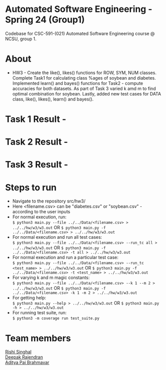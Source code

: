 # Automated Software Engineering - Spring 24 (Group1)
Codebase for CSC-591-(021) Automated Software Engineering course @ NCSU, group 1.

# About
* HW3 - Create the like(), likes() functions for ROW, SYM, NUM classes. Complete Task1 for calculating class %ages of soybean and diabetes. Implemented learn() and bayes() functions for Task2 - compute accuracies for both datasets. As part of Task 3 varied k amd m to find optimal combination for soybean. Lastly, added new test cases for DATA class, like(), likes(), learn() and bayes().<br/>

# Task 1 Result -

# Task 2 Result -

# Task 3 Result -

# Steps to run
* Navigate to the repository src/hw3/ <br/>
* Here <filename.csv> can be "diabetes.csv" or "soybean.csv" - according to the user inputs <br/>
* For normal execution, run: <br/>
  `$ python3 main.py --file ../../Data/<filename.csv> > ../../hw/w3/w3.out` OR `$ python3 main.py -f ../../Data/<filename.csv> > ../../hw/w3/w3.out`
* For normal execution and run all test cases: <br/>
  `$ python3 main.py --file ../../Data/<filename.csv> --run_tc all > ../../hw/w3/w3.out` OR `$ python3 main.py -f ../../Data/<filename.csv> -t all > ../../hw/w3/w3.out`
* For normal execution and run a particular test case: <br/>
  `$ python3 main.py --file ../../Data/<filename.csv> --run_tc <test_name> > ../../hw/w3/w3.out` OR `$ python3 main.py -f ../../Data/<filename.csv> -t <test_name> > ../../hw/w3/w3.out`
* For varying k and m magic constants: <br/>
    `$ python3 main.py --file ../../Data/<filename.csv> --k 1 --m 2 > ../../hw/w3/w3.out` OR `$ python3 main.py -f ../../Data/<filename.csv> -k 1 -m 2 > ../../hw/w3/w3.out`
* For getting help: <br/>
  `$ python3 main.py --help > ../../hw/w3/w3.out` OR `$ python3 main.py -h > ../../hw/w3/w3.out`
* For running test suite, run:<br/>
  `$ python3 -m coverage run test_suite.py`

# Team members
[Rishi Singhal](https://www.linkedin.com/in/rishi-singhal1101/)<br/>
[Deepak Rajendran](https://www.linkedin.com/in/deepr41)<br/>
[Aditya Pai Brahmavar](https://www.linkedin.com/in/adityapai16/)<br/>
